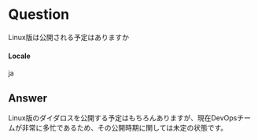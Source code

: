 # Question
Linux版は公開される予定はありますか
#### Locale
ja
## Answer
Linux版のダイダロスを公開する予定はもちろんありますが、現在DevOpsチームが非常に多忙であるため、その公開時期に関しては未定の状態です。